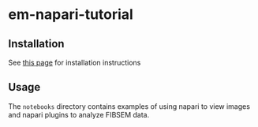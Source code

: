# em-napari-tutorial

## Installation

See [this page](https://kevinyamauchi.github.io/open-image-data/tutorials/cryo_em/cryo_em_installation.html#) for installation instructions

## Usage

The `notebooks` directory contains examples of using napari to view images and napari plugins to analyze FIBSEM data.
